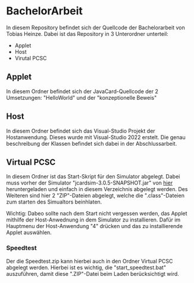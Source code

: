 # BachelorArbeit

In diesem Repository befindet sich der Quellcode der Bachelorarbeit von Tobias Heinze. Dabei ist das Repository in 3 Unterordner  unterteil:

- Applet
- Host
- Virutal PCSC

## Applet 

In diesem Ordner befindet sich der JavaCard-Quellcode der 2 Umsetzungen: "HelloWorld" und der "konzeptionelle Beweis"

## Host

In diesem Ordner befindet sich das Visual-Studio Projekt der Hostanwendung. Dieses wurde mit Visual-Studio 2022 erstelt. Die genau beschreibung der Klassen befindet sich dabei in der Abschlussarbeit.

## Virtual PCSC

In diesem Ordner ist das Start-Skript für den Simulator abgelegt. Dabei muss vorher der Simulator "jcardsim-3.0.5-SNAPSHOT.jar" von [hier](https://github.com/licel/jcardsim) heruntergeladen und einfach in diesem Verzeichnis abgelegt werden. Des Weiteren sind hier 2 "ZIP"-Dateien abgelegt, welche die ".class"-Dateien zum starten des Simualtors beinhlaten.

Wichtig:
Dabeo sollte nach dem Start nicht vergessen werden, das Applet mithilfe der Host-Anwednung in dem Simulator zu installieren. Dafür im Hauptmenu der Host-Anwendung "4" drücken und das zu installierende Applet auswählen.


### Speedtest

Der die Speedtest.zip kann hierbei auch in den Ordner Virtual PCSC abgelegt werden. Hierbei ist es wichtig, die "start_speedtest.bat" auszuführen, damit diese ".ZIP"-Datei beim Laden berücksichtigt wird.